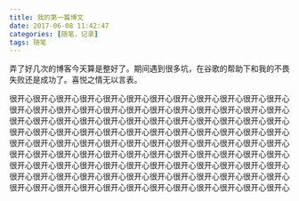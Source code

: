 ```yaml
---
title: 我的第一篇博文
date: 2017-06-08 11:42:47
categories: [随笔，记录]
tags: 随笔
---
```

 弄了好几次的博客今天算是整好了。期间遇到很多坑，在谷歌的帮助下和我的不畏失败还是成功了。喜悦之情无以言表。
<!--more-->很开心很开心很开心很开心很开心很开心很开心很开心很开心很开心很开心很开心很开心很开心很开心很开心很开心很开心很开心很开心很开心很开心很开心很开心很开心很开心很开心很开心很开心很开心很开心很开心很开心很开心很开心很开心很开心很开心很开心很开心很开心很开心很开心很开心很开心很开心很开心很开心很开心很开心很开心很开心很开心很开心很开心很开心很开心很开心很开心很开心很开心很开心很开心很开心很开心很开心很开心很开心很开心很开心很开心很开心很开心很开心很开心很开心很开心很开心很开心很开心很开心很开心很开心很开心很开心很开心很开心很开心很开心很开心很开心很开心很开心很开心很开心很开心很开心很开心很开心很开心很开心很开心很开心很开心很开心很开心很开心很开心
